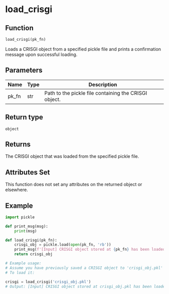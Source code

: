 # load_crisgi

## Function
```python
load_crisgi(pk_fn)
```

Loads a CRISGI object from a specified pickle file and prints a confirmation message upon successful loading.

## Parameters

| Name   | Type   | Description                                      |
|--------|--------|--------------------------------------------------|
| pk_fn  | str    | Path to the pickle file containing the CRISGI object. |

## Return type

`object`

## Returns

The CRISGI object that was loaded from the specified pickle file.

## Attributes Set

This function does not set any attributes on the returned object or elsewhere.

## Example

```python
import pickle

def print_msg(msg):
    print(msg)

def load_crisgi(pk_fn):
    crisgi_obj = pickle.load(open(pk_fn, 'rb'))
    print_msg(f'[Input] CRISGI object stored at {pk_fn} has been loaded.')
    return crisgi_obj

# Example usage:
# Assume you have previously saved a CRISGI object to 'crisgi_obj.pkl'
# To load it:

crisgi = load_crisgi('crisgi_obj.pkl')
# Output: [Input] CRISGI object stored at crisgi_obj.pkl has been loaded.
```
